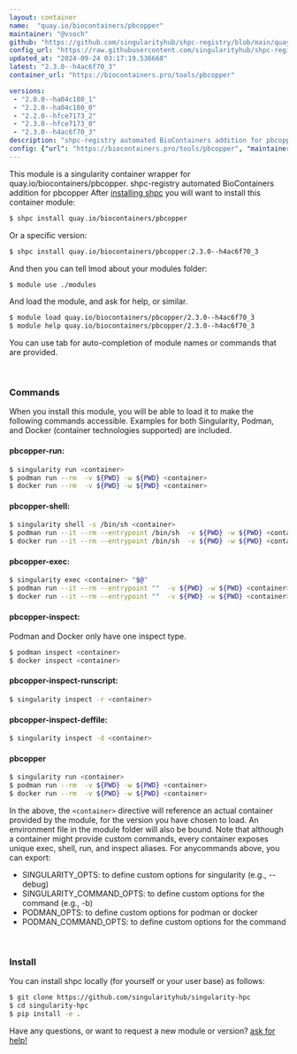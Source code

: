 ```yaml
---
layout: container
name:  "quay.io/biocontainers/pbcopper"
maintainer: "@vsoch"
github: "https://github.com/singularityhub/shpc-registry/blob/main/quay.io/biocontainers/pbcopper/container.yaml"
config_url: "https://raw.githubusercontent.com/singularityhub/shpc-registry/main/quay.io/biocontainers/pbcopper/container.yaml"
updated_at: "2024-09-24 03:17:19.536668"
latest: "2.3.0--h4ac6f70_3"
container_url: "https://biocontainers.pro/tools/pbcopper"

versions:
 - "2.0.0--ha04c180_1"
 - "2.2.0--ha04c180_0"
 - "2.2.0--hfce7173_2"
 - "2.3.0--hfce7173_0"
 - "2.3.0--h4ac6f70_3"
description: "shpc-registry automated BioContainers addition for pbcopper"
config: {"url": "https://biocontainers.pro/tools/pbcopper", "maintainer": "@vsoch", "description": "shpc-registry automated BioContainers addition for pbcopper", "latest": {"2.3.0--h4ac6f70_3": "sha256:5dafdf3bfc07074a92c8ef46f6db23dace86207d75a3ccf8c3e1fe17a1c01d03"}, "tags": {"2.0.0--ha04c180_1": "sha256:36a7dc44485e8c5103ca3528112c58d43e60c246d44e65ea270ffbfa144bee5f", "2.2.0--ha04c180_0": "sha256:f95994cca53ac39252bcd1af34d5382064eb644eb7087207bf53331a49f2962d", "2.2.0--hfce7173_2": "sha256:4a14941e4123cd8ac1272f9a373ed5c6515e25c514e180b2448f8a22bb262494", "2.3.0--hfce7173_0": "sha256:c7d15e5b3e5a0a4baa67bb4b9c5a3e334e64e2c1558fe22f2e94c295b479744b", "2.3.0--h4ac6f70_3": "sha256:5dafdf3bfc07074a92c8ef46f6db23dace86207d75a3ccf8c3e1fe17a1c01d03"}, "docker": "quay.io/biocontainers/pbcopper"}
---
```


This module is a singularity container wrapper for quay.io/biocontainers/pbcopper.
shpc-registry automated BioContainers addition for pbcopper
After [installing shpc](#install) you will want to install this container module:


```bash
$ shpc install quay.io/biocontainers/pbcopper
```

Or a specific version:

```bash
$ shpc install quay.io/biocontainers/pbcopper:2.3.0--h4ac6f70_3
```

And then you can tell lmod about your modules folder:

```bash
$ module use ./modules
```

And load the module, and ask for help, or similar.

```bash
$ module load quay.io/biocontainers/pbcopper/2.3.0--h4ac6f70_3
$ module help quay.io/biocontainers/pbcopper/2.3.0--h4ac6f70_3
```

You can use tab for auto-completion of module names or commands that are provided.

<br>

### Commands

When you install this module, you will be able to load it to make the following commands accessible.
Examples for both Singularity, Podman, and Docker (container technologies supported) are included.

#### pbcopper-run:

```bash
$ singularity run <container>
$ podman run --rm  -v ${PWD} -w ${PWD} <container>
$ docker run --rm  -v ${PWD} -w ${PWD} <container>
```

#### pbcopper-shell:

```bash
$ singularity shell -s /bin/sh <container>
$ podman run --it --rm --entrypoint /bin/sh  -v ${PWD} -w ${PWD} <container>
$ docker run --it --rm --entrypoint /bin/sh  -v ${PWD} -w ${PWD} <container>
```

#### pbcopper-exec:

```bash
$ singularity exec <container> "$@"
$ podman run --it --rm --entrypoint ""  -v ${PWD} -w ${PWD} <container> "$@"
$ docker run --it --rm --entrypoint ""  -v ${PWD} -w ${PWD} <container> "$@"
```

#### pbcopper-inspect:

Podman and Docker only have one inspect type.

```bash
$ podman inspect <container>
$ docker inspect <container>
```

#### pbcopper-inspect-runscript:

```bash
$ singularity inspect -r <container>
```

#### pbcopper-inspect-deffile:

```bash
$ singularity inspect -d <container>
```



#### pbcopper

```bash
$ singularity run <container>
$ podman run --rm  -v ${PWD} -w ${PWD} <container>
$ docker run --rm  -v ${PWD} -w ${PWD} <container>
```


In the above, the `<container>` directive will reference an actual container provided
by the module, for the version you have chosen to load. An environment file in the
module folder will also be bound. Note that although a container
might provide custom commands, every container exposes unique exec, shell, run, and
inspect aliases. For anycommands above, you can export:

 - SINGULARITY_OPTS: to define custom options for singularity (e.g., --debug)
 - SINGULARITY_COMMAND_OPTS: to define custom options for the command (e.g., -b)
 - PODMAN_OPTS: to define custom options for podman or docker
 - PODMAN_COMMAND_OPTS: to define custom options for the command

<br>

### Install

You can install shpc locally (for yourself or your user base) as follows:

```bash
$ git clone https://github.com/singularityhub/singularity-hpc
$ cd singularity-hpc
$ pip install -e .
```

Have any questions, or want to request a new module or version? [ask for help!](https://github.com/singularityhub/singularity-hpc/issues)